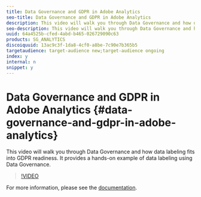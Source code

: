 ```yaml
---
title: Data Governance and GDPR in Adobe Analytics
seo-title: Data Governance and GDPR in Adobe Analytics
description: This video will walk you through Data Governance and how data labeling fits into GDPR readiness. It provides a hands-on example of data labeling using Data Governance.
seo-description: This video will walk you through Data Governance and how data labeling fits into GDPR readiness. It provides a hands-on example of data labeling using Data Governance.
uuid: 64a4525b-cfed-4abd-b465-026729090c63
products: SG_ANALYTICS
discoiquuid: 13ac9c3f-1da8-4cf0-a8be-7c90e7b365b5
targetaudience: target-audience new;target-audience ongoing
index: y
internal: n
snippet: y
---
```


# Data Governance and GDPR in Adobe Analytics {#data-governance-and-gdpr-in-adobe-analytics}

This video will walk you through Data Governance and how data labeling fits into GDPR readiness. It provides a hands-on example of data labeling using Data Governance.

>[!VIDEO](https://video.tv.adobe.com/v/25455/?quality=12)

For more information, please see the [documentation](https://marketing.adobe.com/resources/help/en_US/analytics/gdpr/).